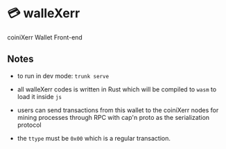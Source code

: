 

# 💳 walleXerr

coiniXerr Wallet Front-end 

## Notes

* to run in dev mode: ```trunk serve```

* all walleXerr codes is written in Rust which will be compiled to `wasm` to load it inside `js`

* users can send transactions from this wallet to the coiniXerr nodes for mining processes through RPC with cap'n proto as the serialization protocol

* the `ttype` must be `0x00` which is a regular transaction.